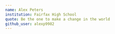 ```yaml
---
name: Alex Peters
institution: Fairfax High School
quote: Be the one to make a change in the world
github_user: alexp9982
---
```

